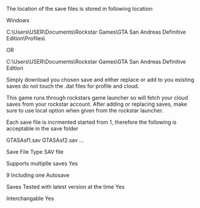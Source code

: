 The location of the save files is stored in following location:

Windows

C:\Users\USER\Documents\Rockstar Games\GTA San Andreas Definitive Edition\Profiles\

OR

C:\Users\USER\Documents\Rockstar Games\GTA San Andreas Definitive Edition

Simply download you chosen save and either replace or add to you existing saves do not touch the .dat  files  for profile and cloud. 

This game runs through rockstars game launcher so will fetch your cloud saves from your rockstar account. After adding or replacing saves, make sure to use local option when given from the rockstar launcher.

Each save file is incrmented started from 1, therefore the following is acceptable in the save folder

GTASAsf1.sav
GTASAsf2.sav
...

Save File Type
SAV file

Supports multiplle saves
Yes

9 Including one Autosave

Saves Tested with latest version at the time
Yes

Interchangable
Yes